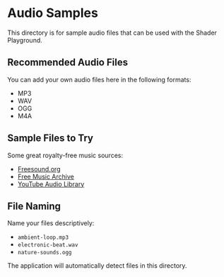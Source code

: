 # Audio Samples

This directory is for sample audio files that can be used with the Shader Playground.

## Recommended Audio Files

You can add your own audio files here in the following formats:
- MP3
- WAV
- OGG
- M4A

## Sample Files to Try

Some great royalty-free music sources:
- [Freesound.org](https://freesound.org)
- [Free Music Archive](https://freemusicarchive.org)
- [YouTube Audio Library](https://www.youtube.com/audiolibrary)

## File Naming

Name your files descriptively:
- `ambient-loop.mp3`
- `electronic-beat.wav`
- `nature-sounds.ogg`

The application will automatically detect files in this directory.